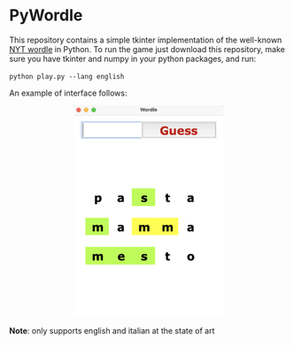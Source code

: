 # PyWordle
 
 This repository contains a simple tkinter implementation of the well-known [NYT wordle](https://www.nytimes.com/games/wordle/index.html) in Python.
 To run the game just download this repository, make sure you have tkinter and numpy in your python packages, and run:
 
 `python play.py --lang english`
 
An example of interface follows:

<p align="center"><img src="interface.png" width="270" /></p>

**Note**: only supports english and italian at the state of art
